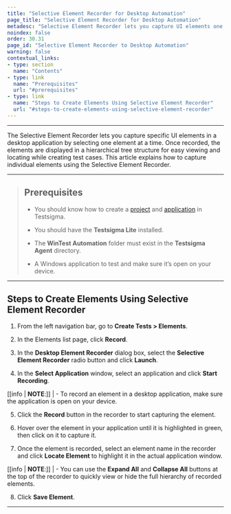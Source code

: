 ```yaml
---
title: "Selective Element Recorder for Desktop Automation"
page_title: "Selective Element Recorder for Desktop Automation"
metadesc: "Selective Element Recorder lets you capture UI elements one at a time in desktop apps and view them in a tree structure. This article explains how to use it."
noindex: false
order: 30.31
page_id: "Selective Element Recorder to Desktop Automation"
warning: false
contextual_links:
- type: section
  name: "Contents"
- type: link
  name: "Prerequisites"
  url: "#prerequisites"
- type: link
  name: "Steps to Create Elements Using Selective Element Recorder"
  url: "#steps-to-create-elements-using-selective-element-recorder"
---
```


---

The Selective Element Recorder lets you capture specific UI elements in a desktop application by selecting one element at a time. Once recorded, the elements are displayed in a hierarchical tree structure for easy viewing and locating while creating test cases. This article explains how to capture individual elements using the Selective Element Recorder.

---

> ## **Prerequisites**
> 
>  - You should know how to create a [project](https://testsigma.com/docs/projects/overview/) and [application](https://testsigma.com/docs/projects/applications/) in Testsigma.
> 
> - You should have the **Testsigma Lite** installed.
> 
> - The **WinTest Automation** folder must exist in the **Testsigma Agent** directory. 
> 
> - A Windows application to test and make sure it’s open on your device. 

---

## **Steps to Create Elements Using Selective Element Recorder**

1. From the left navigation bar, go to **Create Tests > Elements**. 

2. In the Elements list page, click **Record**. 

3. In the **Desktop Element Recorder** dialog box, select the **Selective Element Recorder** radio button and click **Launch**.

4. In the **Select Application** window, select an application and click **Start Recording**. 

[[info | **NOTE**:]]
| - To record an element in a desktop application, make sure the application is open on your device.

5. Click the **Record** button in the recorder to start capturing the element. 

6. Hover over the element in your application until it is highlighted in green, then click on it to capture it.

7. Once the element is recorded, select an element name in the recorder and click **Locate Element** to highlight it in the actual application window.

[[info | **NOTE**:]]
| - You can use the **Expand All** and **Collapse All** buttons at the top of the recorder to quickly view or hide the full hierarchy of recorded elements. 

8. Click **Save Element**. 

---











